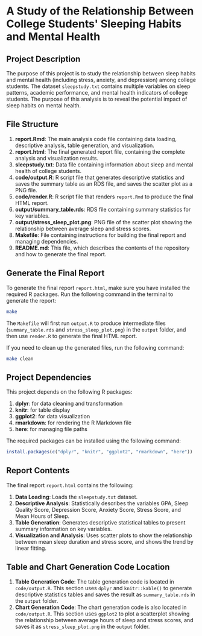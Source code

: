 
# A Study of the Relationship Between College Students' Sleeping Habits and Mental Health

## Project Description

The purpose of this project is to study the relationship between sleep habits and mental health (including stress, anxiety, and depression) among college students. The dataset `sleepstudy.txt` contains multiple variables on sleep patterns, academic performance, and mental health indicators of college students. The purpose of this analysis is to reveal the potential impact of sleep habits on mental health.

## File Structure

1. **report.Rmd**: The main analysis code file containing data loading, descriptive analysis, table generation, and visualization.
2. **report.html**: The final generated report file, containing the complete analysis and visualization results.
3. **sleepstudy.txt**: Data file containing information about sleep and mental health of college students.
4. **code/output.R**: R script file that generates descriptive statistics and saves the summary table as an RDS file, and saves the scatter plot as a PNG file.
5. **code/render.R**: R script file that renders `report.Rmd` to produce the final HTML report.
6. **output/summary_table.rds**: RDS file containing summary statistics for key variables.
7. **output/stress_sleep_plot.png**: PNG file of the scatter plot showing the relationship between average sleep and stress scores.
8. **Makefile**: File containing instructions for building the final report and managing dependencies.
9. **README.md**: This file, which describes the contents of the repository and how to generate the final report.

## Generate the Final Report

To generate the final report `report.html`, make sure you have installed the required R packages. Run the following command in the terminal to generate the report:

```bash
make
```

The `Makefile` will first run `output.R` to produce intermediate files (`summary_table.rds` and `stress_sleep_plot.png`) in the `output` folder, and then use `render.R` to generate the final HTML report.

If you need to clean up the generated files, run the following command:

```bash
make clean
```

## Project Dependencies

This project depends on the following R packages:

1. **dplyr**: for data cleaning and transformation
2. **knitr**: for table display
3. **ggplot2**: for data visualization
4. **rmarkdown**: for rendering the R Markdown file
5. **here**: for managing file paths

The required packages can be installed using the following command:

```r
install.packages(c("dplyr", "knitr", "ggplot2", "rmarkdown", "here"))
```

## Report Contents

The final report `report.html` contains the following:

1. **Data Loading**: Loads the `sleepstudy.txt` dataset.
2. **Descriptive Analysis**: Statistically describes the variables GPA, Sleep Quality Score, Depression Score, Anxiety Score, Stress Score, and Mean Hours of Sleep.
3. **Table Generation**: Generates descriptive statistical tables to present summary information on key variables.
4. **Visualization and Analysis**: Uses scatter plots to show the relationship between mean sleep duration and stress score, and shows the trend by linear fitting.

## Table and Chart Generation Code Location

1. **Table Generation Code**: The table generation code is located in `code/output.R`. This section uses `dplyr` and `knitr::kable()` to generate descriptive statistics tables and saves the result as `summary_table.rds` in the `output` folder.
2. **Chart Generation Code**: The chart generation code is also located in `code/output.R`. This section uses `ggplot2` to plot a scatterplot showing the relationship between average hours of sleep and stress scores, and saves it as `stress_sleep_plot.png` in the `output` folder.
